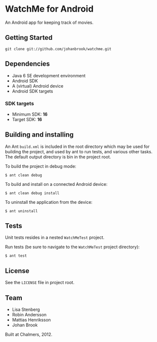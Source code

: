 WatchMe for Android
=========

An Android app for keeping track of movies.

## Getting Started

	git clone git://github.com/johanbrook/watchme.git

## Dependencies

- Java 6 SE development environment
- Android SDK
- A (virtual) Android device
- Android SDK targets

### SDK targets

- Minimum SDK: 		**16**
- Target SDK:		**16**

## Building and installing

An Ant `build.xml` is included in the root directory which may be used for building the project, and used by ant to run tests, and various other tasks. The default output directory is bin in the project root.

To build the project in debug mode:

	$ ant clean debug

To build and install on a connected Android device:

	$ ant clean debug install

To uninstall the application from the device:

	$ ant uninstall

## Tests

Unit tests resides in a nested `WatchMeTest` project.

Run tests (be sure to navigate to the `WatchMeTest` project directory):
	
	$ ant test

## License

See the `LICENSE` file in project root.

## Team

- Lisa Stenberg
- Robin Andersson
- Mattias Henriksson
- Johan Brook

Built at Chalmers, 2012.